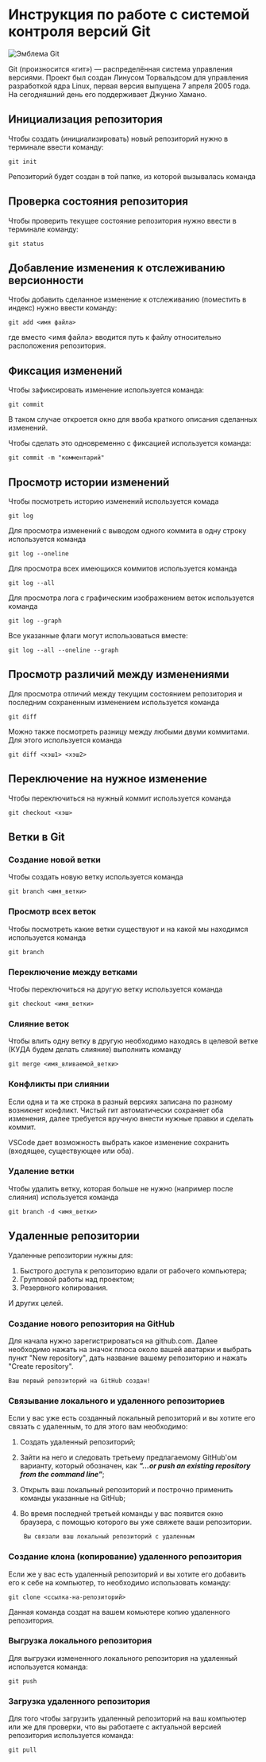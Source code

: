 # **Инструкция по работе с системой контроля версий Git**

![Эмблема Git](git.jpg)

Git (произносится «гит») — распределённая система управления версиями. Проект был создан Линусом Торвальдсом для управления разработкой ядра Linux, первая версия выпущена 7 апреля 2005 года. На сегодняшний день его поддерживает Джунио Хамано.

## Инициализация репозитория

Чтобы создать (инициализировать) новый репозиторий нужно в терминале ввести команду:

    git init

Репозиторий будет создан в той папке, из которой вызывалась команда

## Проверка состояния репозитория

Чтобы проверить текущее состояние репозитория нужно ввести в терминале команду:

    git status

## Добавление изменения к отслеживанию версионности

Чтобы добавить сделанное изменение к отслеживанию (поместить в индекс) нужно ввести команду:

    git add <имя файла>

где вместо <имя файла> вводится путь к файлу относительно расположения репозитория.

## Фиксация изменений

Чтобы зафиксировать изменение используется команда:

    git commit

В таком случае откроется окно для ввоба краткого описания сделанных изменений.

Чтобы сделать это одновременно с фиксацией используется команда:

    git commit -m "комментарий"

## Просмотр истории изменений

Чтобы посмотреть историю изменений используется комада

    git log

Для просмотра изменений с выводом одного коммита в одну строку используется команда

    git log --oneline

Для просмотра всех имеющихся коммитов используется команда

    git log --all

Для просмотра лога с графическим изображением веток используется команда

    git log --graph

Все указанные флаги могут использоваться вместе:

    git log --all --oneline --graph

## Просмотр различий между изменениями

Для просмотра отличий между текущим состоянием репозитория и последним сохраненным изменением используется команда

    git diff

Можно также посмотреть разницу между любыми двуми коммитами. Для этого используется команда

    git diff <хэш1> <хэш2>

## Переключение на нужное изменение

Чтобы переключиться на нужный коммит используется команда

    git checkout <хэш>

## Ветки в Git

### Создание новой ветки

Чтобы создать новую ветку используется команда

    git branch <имя_ветки>

### Просмотр всех веток

Чтобы посмотреть какие ветки существуют и на какой мы находимся используется команда

    git branch

### Переключение между ветками

Чтобы переключиться на другую ветку используется команда

    git checkout <имя_ветки>

### Слияние веток

Чтобы влить одну ветку в другую необходимо находясь в целевой ветке (КУДА будем делать слияние) выполнить команду

    git merge <имя_вливаемой_ветки>

### Конфликты при слиянии

Если одна и та же строка в разный версиях записана по разному возникнет конфликт.
Чистый гит автоматически сохраняет оба изменения, далее требуется вручную внести нужные правки и сделать коммит.

VSСode дает возможность выбрать какое изменение сохранить (входящее, существующее или оба).

### Удаление ветки

Чтобы удалить ветку, которая больше не нужно (например после слияния) используется команда

    git branch -d <имя_ветки>

## Удаленные репозитории

Удаленные репозитории нужны для:

1. Быстрого доступа к репозиторию вдали от рабочего компьютера;
2. Групповой работы над проектом;
3. Резервного копирования.

И других целей.

### Создание нового репозитория на GitHub

Для начала нужно зарегистрироваться на github.com. Далее необходимо нажать на значок плюса около вашей аватарки и выбрать пункт "New repository", дать название вашему репозиторию и нажать "Create repository". 

    Ваш первый репозиторий на GitHub создан!

### Связывание локального и удаленного репозиториев

Если у вас уже есть созданный локальный репозиторий и вы хотите его связать с удаленным, то для этого вам необходимо:

1. Создать удаленный репозиторий;
2. Зайти на него и следовать третьему предлагаемому GitHub'ом варианту, который обозначен, как __*"...or push an existing repository from the command line"*__;
3. Открыть ваш локальный репозиторий и построчно применить команды указанные на GitHub;
4. Во время последней третьей команды у вас появится окно браузера, с помощью которого вы уже свяжете ваши репозитории.

        Вы связали ваш локальный репозиторий с удаленным

### Создание клона (копирование) удаленного репозитория

Если же у вас есть удаленный репозиторий и вы хотите его добавить его к себе на компьютер, то необходимо использовать команду:

    git clone <ссылка-на-репозиторий>
Данная команда создат на вашем комьютере копию удаленного репозитория.

### Выгрузка локального репозитория

Для выгрузки измененного локального репозитория на удаленный используется команда:

    git push


### Загрузка удаленного репозитория

Для того чтобы загрузить удаленный репозиторий на ваш компьютер или же для проверки, что вы работаете с актуальной версией репозитория используется команда:

    git pull
